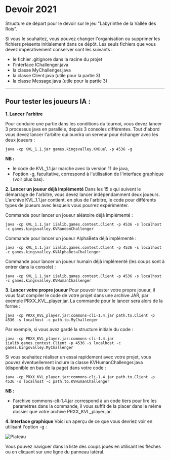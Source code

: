 # Devoir 2021

Structure de départ pour le devoir sur le jeu "Labyrinthe de la Vallée des Rois".

Si vous le souhaitez, vous pouvez changer l'organisation ou supprimer les fichiers présents initialement dans ce dépôt.
Les seuls fichiers que vous devez impérativement conserver sont les suivants :

- le fichier .gitignore dans la racine du projet
- l'interface IChallenger.java
- la classe MyChallenger.java
- la classe Client.java (utile pour la partie 3)
- la classe Message.java (utile pour la partie 3)


___

## Pour tester les joueurs IA :

**1. Lancer l'arbitre**

Pour conduire une partie dans les conditions du tournoi, vous devez lancer 3 processus java en parallèle, depuis 3 consoles différentes.
Tout d'abord vous devez lancer l'arbitre qui ouvrira un serveur pour échanger avec les deux joueurs :

```java -cp KVL_1.1.jar games.kingsvalley.KVDuel -p 4536 -g```

**NB :**
- le code de KVL_1.1.jar marche avec la version 11 de java,
- l'option -g, facultative, correspond à l'utilisation de l'interface graphique (voir plus bas).

**2. Lancer un joueur déjà implémenté**
Dans les 15 s qui suivent le démarrage de l'arbitre, vous devez lancer indépendamment deux joueurs. L'archive KVL_1.1.jar contient, en plus de l'arbitre, le code pour différents types de joueurs avec lesquels vous pourrez expérimenter.

Commande pour lancer un joueur aléatoire déjà implémenté :

```java -cp KVL_1.1.jar iialib.games.contest.Client -p 4536 -s localhost -c games.kingsvalley.KVRandomChallenger```

Commande pour lancer un joueur AlphaBeta déjà implémenté :

```java -cp KVL_1.1.jar iialib.games.contest.Client -p 4536 -s localhost -c games.kingsvalley.KVAlphaBetaChallenger```

Commande pour lancer un joueur humain déjà implémenté (les coups sont à entrer dans la console) :

```java -cp KVL_1.1.jar iialib.games.contest.Client -p 4536 -s localhost -c games.kingsvalley.KVHumanChallenger```

**3. Lancer votre propre joueur**
Pour pouvoir tester votre propre joueur, il vous faut compiler le code de votre projet dans une archive JAR, par exemple PRXX_KVL_player.jar. La commande pour le lancer sera alors de la forme :

```java -cp PRXX_KVL_player.jar:commons-cli-1.4.jar path.to.Client -p 4536 -s localhost -c path.to.MyChallenger```

Par exemple, si vous avez gardé la structure initiale du code :

```java -cp PRXX_KVL_player.jar:commons-cli-1.4.jar iialib.games.contest.Client -p 4536 -s localhost -c games.kingsvalley.MyChallenger```

Si vous souhaitez réaliser un essai rapidement avec votre projet, vous pouvez éventuellement inclure la classe KVHumanChallenger.java (disponible en bas de la page) dans votre code :

```java -cp PRXX_KVL_player.jar:commons-cli-1.4.jar path.to.Client -p 4536 -s localhost -c path.to.KVHumanChallenger```

**NB :**
- l'archive commons-cli-1.4.jar correspond à un code tiers pour lire les paramètres dans la commande, il vous suffit de la placer dans le même dossier que votre archive PRXX_KVL_player.jar.

**4. Interface graphique**
Voici un aperçu de ce que vous devriez voir en utilisant l'option -g :

![Plateau](mkimg/plateau.png)

Vous pouvez naviguer dans la liste des coups joués en utilisant les flèches ou en cliquant sur une ligne du panneau latéral.
